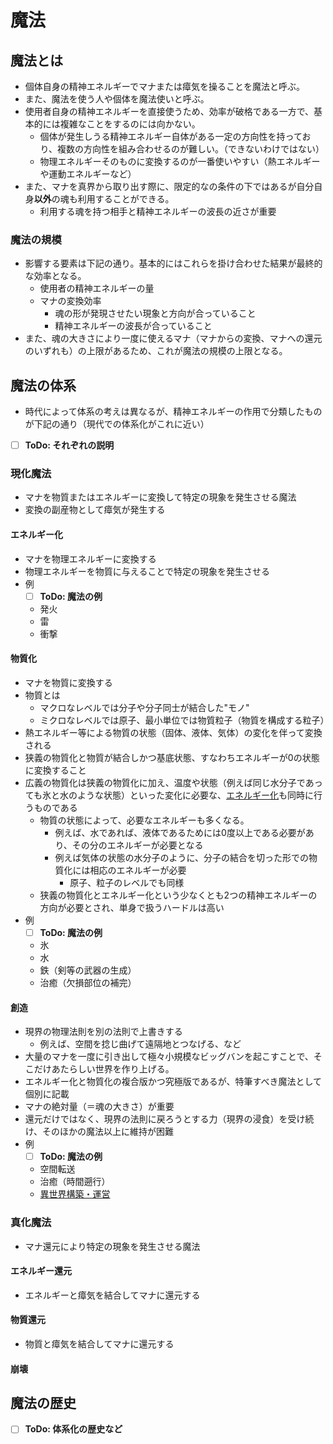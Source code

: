 # 魔法

## 魔法とは

- 個体自身の精神エネルギーでマナまたは瘴気を操ることを魔法と呼ぶ。
- また、魔法を使う人や個体を魔法使いと呼ぶ。
- 使用者自身の精神エネルギーを直接使うため、効率が破格である一方で、基本的には複雑なことをするのには向かない。
  - 個体が発生しうる精神エネルギー自体がある一定の方向性を持っており、複数の方向性を組み合わせるのが難しい。（できないわけではない）
  - 物理エネルギーそのものに変換するのが一番使いやすい（熱エネルギーや運動エネルギーなど）
- また、マナを真界から取り出す際に、限定的なの条件の下ではあるが自分自身**以外**の魂も利用することができる。
  - 利用する魂を持つ相手と精神エネルギーの波長の近さが重要

### 魔法の規模

- 影響する要素は下記の通り。基本的にはこれらを掛け合わせた結果が最終的な効率となる。
  - 使用者の精神エネルギーの量
  - マナの変換効率
    - 魂の形が発現させたい現象と方向が合っていること
    - 精神エネルギーの波長が合っていること
- また、魂の大きさにより一度に使えるマナ（マナからの変換、マナへの還元のいずれも）の上限があるため、これが魔法の規模の上限となる。

## 魔法の体系

- 時代によって体系の考えは異なるが、精神エネルギーの作用で分類したものが下記の通り（現代での体系化がこれに近い）
- [ ] **ToDo: それぞれの説明**

### 現化魔法

- マナを物質またはエネルギーに変換して特定の現象を発生させる魔法
- 変換の副産物として瘴気が発生する

#### エネルギー化

- マナを物理エネルギーに変換する
- 物理エネルギーを物質に与えることで特定の現象を発生させる
- 例
  - [ ] **ToDo: 魔法の例**
  - 発火
  - 雷
  - 衝撃

#### 物質化

- マナを物質に変換する
- 物質とは
  - マクロなレベルでは分子や分子同士が結合した"モノ"
  - ミクロなレベルでは原子、最小単位では物質粒子（物質を構成する粒子）
- 熱エネルギー等による物質の状態（固体、液体、気体）の変化を伴って変換される
- 狭義の物質化と物質が結合しかつ基底状態、すなわちエネルギーが0の状態に変換すること
- 広義の物質化は狭義の物質化に加え、温度や状態（例えば同じ水分子であっても氷と水のような状態）といった変化に必要な、[エネルギー化](#エネルギー化)も同時に行うものである
  - 物質の状態によって、必要なエネルギーも多くなる。
    - 例えば、水であれば、液体であるためには0度以上である必要があり、その分のエネルギーが必要となる
    - 例えば気体の状態の水分子のように、分子の結合を切った形での物質化には相応のエネルギーが必要
      - 原子、粒子のレベルでも同様
  - 狭義の物質化とエネルギー化という少なくとも2つの精神エネルギーの方向が必要とされ、単身で扱うハードルは高い
- 例
  - [ ] **ToDo: 魔法の例**
  - 氷
  - 水
  - 鉄（剣等の武器の生成）
  - 治癒（欠損部位の補完）

#### 創造

- 現界の物理法則を別の法則で上書きする
  - 例えば、空間を捻じ曲げて遠隔地とつなげる、など
- 大量のマナを一度に引き出して極々小規模なビッグバンを起こすことで、そこだけあたらしい世界を作り上げる。
- エネルギー化と物質化の複合版かつ究極版であるが、特筆すべき魔法として個別に記載
- マナの絶対量（＝魂の大きさ）が重要
- 還元だけではなく、現界の法則に戻ろうとする力（現界の浸食）を受け続け、そのほかの魔法以上に維持が困難
- 例
  - [ ] **ToDo: 魔法の例**
  - 空間転送
  - 治癒（時間遡行）
  - [異世界構築・運営](/world/detail_magic/another_world.md)

### 真化魔法

- マナ還元により特定の現象を発生させる魔法

#### エネルギー還元

- エネルギーと瘴気を結合してマナに還元する

#### 物質還元

- 物質と瘴気を結合してマナに還元する

#### 崩壊

## 魔法の歴史

- [ ] **ToDo: 体系化の歴史など**
